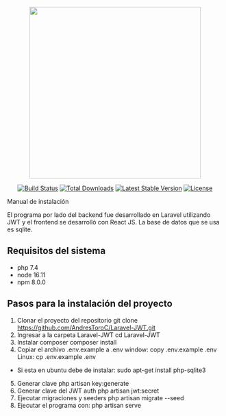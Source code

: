 <p align="center"><a href="https://laravel.com" target="_blank"><img src="https://raw.githubusercontent.com/laravel/art/master/logo-lockup/5%20SVG/2%20CMYK/1%20Full%20Color/laravel-logolockup-cmyk-red.svg" width="400"></a></p>

<p align="center">
<a href="https://travis-ci.org/laravel/framework"><img src="https://travis-ci.org/laravel/framework.svg" alt="Build Status"></a>
<a href="https://packagist.org/packages/laravel/framework"><img src="https://img.shields.io/packagist/dt/laravel/framework" alt="Total Downloads"></a>
<a href="https://packagist.org/packages/laravel/framework"><img src="https://img.shields.io/packagist/v/laravel/framework" alt="Latest Stable Version"></a>
<a href="https://packagist.org/packages/laravel/framework"><img src="https://img.shields.io/packagist/l/laravel/framework" alt="License"></a>
</p>

Manual de instalación

El programa por lado del backend fue desarrollado en Laravel utilizando JWT y el frontend se
desarrolló con React JS.
La base de datos que se usa es sqlite.

## Requisitos del sistema
- php 7.4
- node 16.11
- npm 8.0.0

## Pasos para la instalación del proyecto
1. Clonar el proyecto del repositorio
git clone https://github.com/AndresToroC/Laravel-JWT.git
2. Ingresar a la carpeta Laravel-JWT
cd Laravel-JWT
3. Instalar composer
composer install
4. Copiar el archivo .env.example a .env
window: copy .env.example .env
Linux: cp .env.example .env
* Si esta en ubuntu debe de instalar: sudo apt-get install php-sqlite3
5. Generar clave
php artisan key:generate
6. Generar clave del JWT auth
php artisan jwt:secret
7. Ejecutar migraciones y seeders
php artisan migrate --seed
8. Ejecutar el programa con:
php artisan serve
